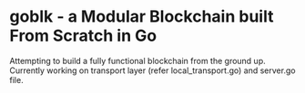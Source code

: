 # goblk - a Modular Blockchain built From Scratch in Go
Attempting to build a fully functional blockchain from the ground up. Currently working on transport layer (refer local_transport.go) and server.go file. 
